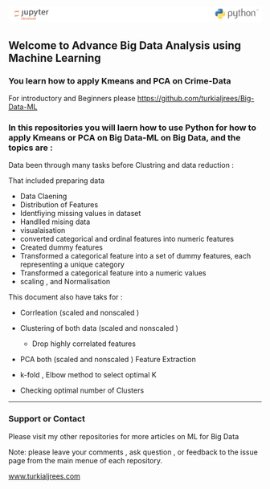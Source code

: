 

<img src="https://github.com/turkialjrees/Big-Data-ML/blob/master/img/fff.PNG">

## Welcome to Advance Big Data Analysis using Machine Learning   

### You learn how to apply Kmeans and PCA on Crime-Data

For introductory and Beginners please <a href="">https://github.com/turkialjrees/Big-Data-ML</a>  

### In this repositories you will laern how to use Python for how to apply Kmeans or PCA on Big Data-ML on Big Data, and the topics are  :

Data been through many tasks before Clustring and data reduction :

That included preparing data
- Data Claening 
- Distribution of Features
- Identfiying missing values in  dataset
- Handlled mising data 
- visualaisation
- converted categorical and ordinal features into numeric features
- Created dummy features
- Transformed a categorical feature into a set of dummy features, each representing a unique category
- Transformed a categorical feature into a numeric values
- scaling , and Normalisation 


This document also have taks for :
- Corrleation (scaled and nonscaled )
- Clustering of both data (scaled and nonscaled )
    - Drop highly correlated features
    
- PCA both (scaled and nonscaled ) Feature Extraction 
- k-fold  , Elbow method to select optimal K
- Checking optimal number of Clusters

---

### Support or Contact

Please visit my other repositories for more articles on ML for Big Data 

Note: please leave your comments , ask question , or feedback to the issue page from the main menue of each repository.

<a href="https://turkialjrees.com">www.turkialjrees.com</a>

